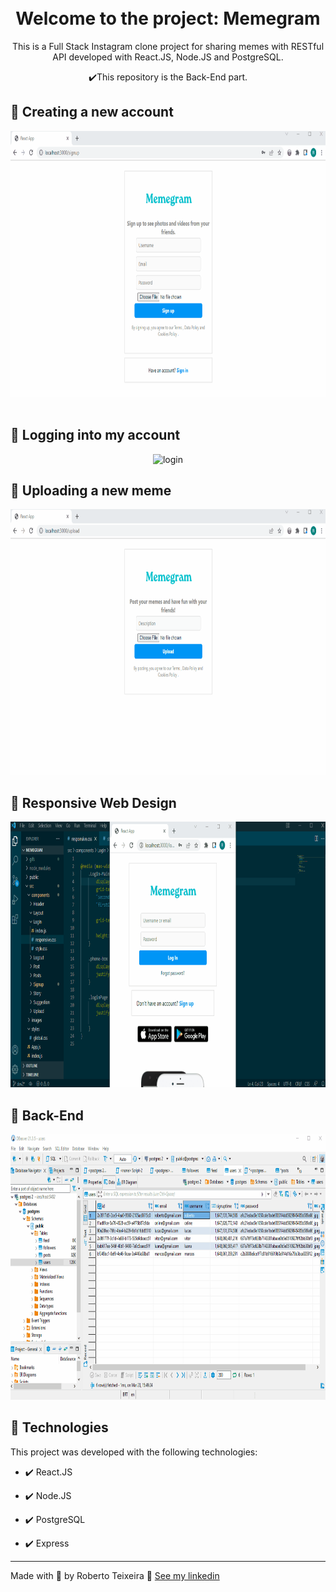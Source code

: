<h1 align="center">
<br>
  Welcome to the project: Memegram
<br>
</h1>

<p align="center">This is a Full Stack Instagram clone project for sharing memes with RESTful API developed with React.JS, Node.JS and PostgreSQL.</p>

<div align="center" >
✔️This repository is the Back-End part.
</div>

## 📲 Creating a new account 

<div align="center" >
  <img src="./gifs/signup.gif" alt="sign-up" height="425">
</div>

<br>

## 📲 Logging into my account

<div align="center" >
  <img src="./gifs/login.gif" alt="login" height="425">
</div>

## 📲 Uploading a new meme

<div align="center" >
  <img src="./gifs/upload.gif" alt="upload" height="425">
</div>

## 📲 Responsive Web Design

<div align="center" >
  <img src="./gifs/responsive.gif" alt="responsive" height="425">
</div>

## 📲 Back-End

<div align="center" >
  <img src="./gifs/backend.gif" alt="backend" height="425">
</div>

## 🚀 Technologies

This project was developed with the following technologies:

- ✔️ React.JS

- ✔️ Node.JS

- ✔️ PostgreSQL

- ✔️ Express

---

Made with 💜 by Roberto Teixeira 👋 [See my linkedin](https://www.linkedin.com/in/roberto-teixeira-developer/)
